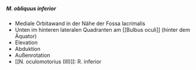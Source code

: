 ---
---
##### M. obliquus inferior
*   Mediale Orbitawand in der Nähe der Fossa lacrimalis
*   Unten im hinteren lateralen Quadranten am [[Bulbus oculi]] (hinter dem Äquator)
*   Elevation
*   Abduktion
*   Außenrotation
*   [[N. oculomotorius (III)]]: R. inferior